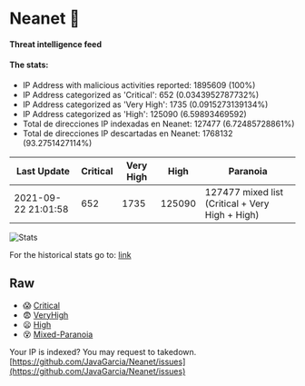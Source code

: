 # Neanet :hocho:
#### Threat intelligence feed
#### The stats:

- IP Address with malicious activities reported: 1895609 (100%)
- IP Address categorized as 'Critical':  652 (0.0343952787732%)
- IP Address categorized as 'Very High':  1735 (0.0915273139134%)
- IP Address categorized as 'High':  125090 (6.59893469592)
- Total de direcciones IP indexadas en Neanet:  127477 (6.72485728861%)
- Total de direcciones IP descartadas en Neanet:  1768132 (93.2751427114%)

| Last Update | Critical | Very High | High | Paranoia |
| --- | --- | --- | --- | --- |
| 2021-09-22 21:01:58 | 652 | 1735 | 125090 | 127477 mixed list (Critical + Very High + High)|

![Stats](https://docs.google.com/spreadsheets/d/e/2PACX-1vSnaNMIXVabIpDJjufMlzH7poXnshF3mgd8Is1g9ytUEzVsP5my4Trn8f-xkoLLQ38xpL3HtmUexLo6/pubchart?oid=501124687&format=image)

For the historical stats go to: [link](/stats.csv)
## Raw
- :scream: [Critical](https://raw.githubusercontent.com/JavaGarcia/Neanet/master/blacklists/neanet_critical.txt)
- :fearful: [VeryHigh](https://raw.githubusercontent.com/JavaGarcia/Neanet/master/blacklists/neanet_veryHigh.txtt)
- :frowning: [High](https://raw.githubusercontent.com/JavaGarcia/Neanet/master/blacklists/neanet_high.txt)
- :dizzy_face: [Mixed-Paranoia](https://raw.githubusercontent.com/JavaGarcia/Neanet/master/blacklists/neanet_all.txt)


Your IP is indexed? You may request to takedown. [https://github.com/JavaGarcia/Neanet/issues](https://github.com/JavaGarcia/Neanet/issues)



























































































































































































































































































































































































































































































































































































































































































































































































































































































































































































































































































































































































































































































































































































































































































































































































































































































































































































































































































































































































































































































































































































































































































































































































































































































































































































































































































































































































































































































































































































































































































































































































































































































































































































































































































































































































































































































































































































































































































































































































































































































































































































































































































































































































































































































































































































































































































































































































































































































































































































































































































































































































































































































































































































































































































































































































































































































































































































































































































































































































































































































































































































































































































































































































































































































































































































































































































































































































































































































































































































































































































































































































































































































































































































































































































































































































































































































































































































































































































































































































































































































































































































































































































































































































































































































































































































































































































































































































































































































































































































































































































































































